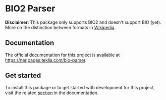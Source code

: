 # BIO2 Parser

**Disclaimer**: This package only supports BIO2 and doesn't support BIO (yet). More on the distinction between formats in [Wikipedia](https://en.wikipedia.org/wiki/Inside%E2%80%93outside%E2%80%93beginning_(tagging)).

## Documentation

The official documentation for this project is available at <https://ner.pages.teklia.com/bio-parser>.

## Get started

To install this package or to get started with development for this project, visit the related [section](https://ner.pages.teklia.com/metrics/bio-parser/get_started) in the documentation.
